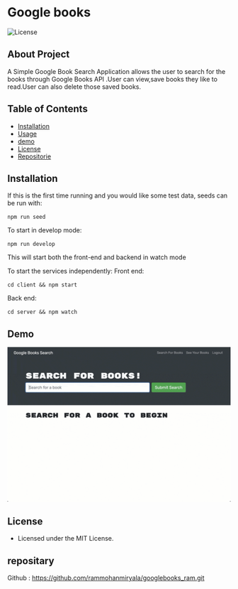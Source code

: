  # Google books

  ![License](https://img.shields.io/badge/Licence-MIT-red)

  ## About Project


A Simple Google Book Search Application allows the user to search for the books through Google Books API .User can view,save books they like to read.User can also delete those saved books.

  
## Table of Contents 
- [Installation](#Installation)
- [Usage](#Usage)
- [demo](#demo)
- [License](#License)
- [Repositorie](#Repositorie)
    
## Installation

If this is the first time running and you would like some test data, seeds can be run with:
````
npm run seed
````

To start in develop mode:
````
npm run develop
````
This will start both the front-end and backend in watch mode

To start the services independently:
Front end:
````
cd client && npm start
````

Back end:
````
cd server && npm watch
````

## Demo
![E-Commerce Back End](./Assets/21-mern-homework-demo-01.gif)

## License 

- Licensed under the MIT License. 

## repositary 

Github : https://github.com/rammohanmiryala/googlebooks_ram.git

